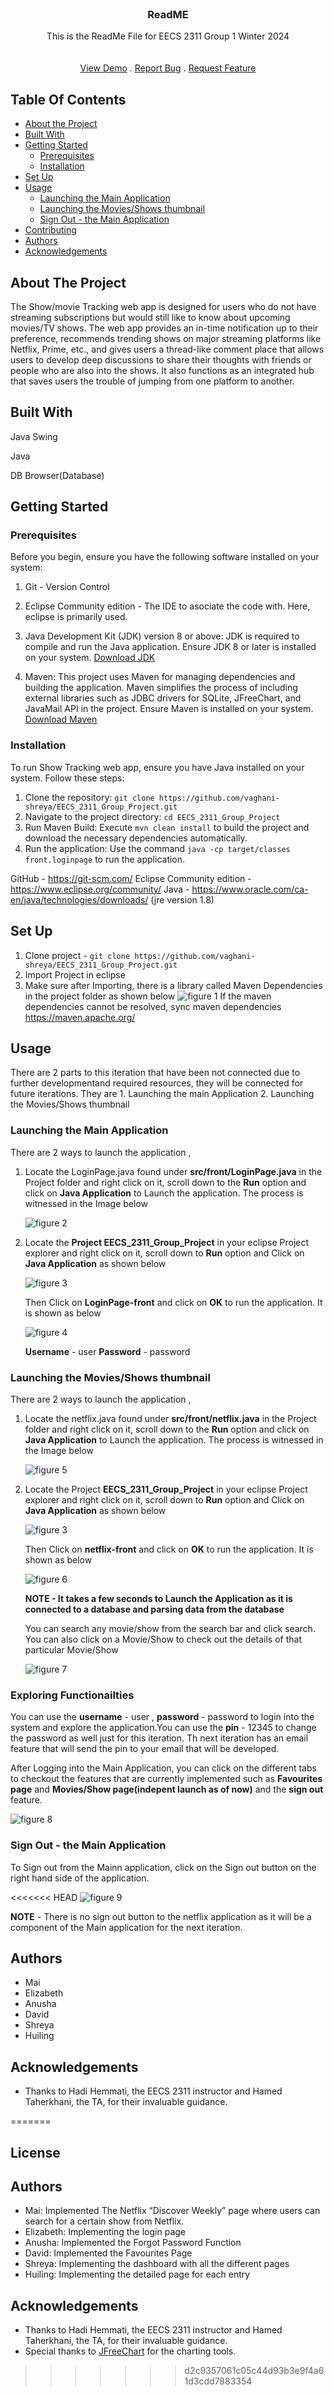 <br/>
<p align="center">
  <a href="">
  </a>

  <h3 align="center">ReadME</h3>

  <p align="center">
   This is the ReadMe File for EECS 2311 Group 1 Winter 2024
    <br/>
    <a href="https://github.com/ShaanCoding/ReadME-Generator"><strong></strong></a>
    <br/>
    <br/>
    <a href="">View Demo</a>
    .
    <a href="">Report Bug</a>
    .
    <a href="">Request Feature</a>
  </p>
</p>


## Table Of Contents

* [About the Project](#about-the-project)
* [Built With](#built-with)
* [Getting Started](#getting-started)
  * [Prerequisites](#prerequisites)
  * [Installation](#installation)
* [Set Up](#Set-Up)
* [Usage](#usage)
  * [Launching the Main Application](#Launching-the-Main-Application)
  * [Launching the Movies/Shows thumbnail](#Launching-the-Movies/Shows-thumbnail)
  * [Sign Out - the Main Application](Sign-Out---the-Main-Application)
* [Contributing](#contributing)
* [Authors](#authors)
* [Acknowledgements](#acknowledgements)

## About The Project


The Show/movie Tracking web app is designed for users who do not have streaming subscriptions but would still like to know about upcoming movies/TV shows. The web app provides an in-time notification up to their preference, recommends trending shows on major streaming platforms like Netflix, Prime, etc., and gives users a thread-like comment place that allows users to develop deep discussions to share their thoughts with friends or people who are also into the shows. It also functions as an integrated hub that saves users the trouble of jumping from one platform to another.

## Built With

Java Swing

Java

DB Browser(Database)

## Getting Started

   
### Prerequisites

Before you begin, ensure you have the following software installed on your system:

1. Git - Version Control

2. Eclipse Community edition - The IDE to asociate the code with. Here, eclipse is primarily used.

3. Java Development Kit (JDK) version 8 or above: JDK is required to compile and run the Java application. Ensure JDK 8 or later is installed on your system. [Download JDK](https://www.oracle.com/java/technologies/javase/javase-jdk8-downloads.html)

4. Maven: This project uses Maven for managing dependencies and building the application. Maven simplifies the process of including external libraries such as JDBC drivers for SQLite, JFreeChart, and JavaMail API in the project. Ensure Maven is installed on your system. [Download Maven](https://maven.apache.org/download.cgi)


### Installation
To run Show Tracking web app, ensure you have Java installed on your system. Follow these steps:
1. Clone the repository: `git clone https://github.com/vaghani-shreya/EECS_2311_Group_Project.git`
2. Navigate to the project directory: `cd EECS_2311_Group_Project`
3. Run Maven Build: Execute `mvn clean install` to build the project and download the necessary dependencies automatically.
4. Run the application: Use the command `java -cp target/classes front.loginpage` to run the application.

 GitHub - https://git-scm.com/
 Eclipse Community edition - https://www.eclipse.org/community/
 Java - https://www.oracle.com/ca-en/java/technologies/downloads/
 (jre version 1.8)


## Set Up

1. Clone project - `git clone https://github.com/vaghani-shreya/EECS_2311_Group_Project.git`
2. Import Project in eclipse
3. Make sure after Importing, there is a library called Maven Dependencies in the project folder as shown below
  ![figure 1](Images/Image1.png)
If the maven dependencies cannot be resolved, sync maven dependencies  https://maven.apache.org/


## Usage

There are 2 parts to this iteration that have been not connected due to further developmentand required resources, they will be connected for future iterations.
They are 1. Launching the  main Application 
         2. Launching the Movies/Shows thumbnail 

  ### Launching the Main Application 
  There are 2 ways to launch the application , 

  1. Locate the LoginPage.java found under **src/front/LoginPage.java** in the Project folder and right click on it, scroll down to the **Run** option and click on **Java Application** to Launch the application.
     The process is witnessed in the Image below
     
      ![figure 2](Images/Image2.png)

2. Locate the **Project EECS_2311_Group_Project** in your eclipse Project explorer and right click on it, scroll down to **Run** option and Click on **Java Application** as shown below
   
    ![figure 3](Images/Image3.png)


   Then Click on **LoginPage-front** and click on **OK** to run the application. It is shown as below
   
    ![figure 4](Images/Image4.png)

   **Username** - user
   **Password** - password 

   
  ### Launching the Movies/Shows thumbnail
  There are 2 ways to launch the application ,

 1. Locate the netflix.java found under **src/front/netflix.java** in the Project folder and right click on it, scroll down to the **Run** option and click on **Java Application** to Launch the application.
     The process is witnessed in the Image below

     ![figure 5](Images/Image5.png)

2. Locate the Project **EECS_2311_Group_Project** in your eclipse Project explorer and right click on it, scroll down to **Run** option and Click on **Java Application** as shown below
   
   
    ![figure 3](Images/Image3.png)


   Then Click on **netflix-front** and click on **OK** to run the application. It is shown as below
   
    ![figure 6](Images/Image6.png)

   **NOTE - It takes a few seconds to Launch the Application as it is connected to a database and parsing data from the database**

   You can search any movie/show from the search bar and click search. You can also click on a Movie/Show to check out the details of that particular Movie/Show

     ![figure 7](Images/Image7.png)

### Exploring Functionailties 

You can use the **username** - user , **password** - password to login into the system and explore the application.You can use the **pin** - 12345 to change the password as well just for this iteration. Th next iteration has an email feature that will send the pin to your email that will be developed.

After Logging into the Main Application, you can click on the different tabs to checkout the features that are currently implemented such as **Favourites page** and **Movies/Show page(indepent launch as of now)** and the **sign out** feature.

   ![figure 8](Images/Image9.png)


### Sign Out - the Main Application

To Sign out from the Mainn application, click on the Sign out button on the right hand side of the application.

<<<<<<< HEAD
 ![figure 9](Images/Image8.png)

 **NOTE** - There is no sign out button to the netflix application as it will be a component of the Main application for the next iteration.


## Authors
- Mai
- Elizabeth
- Anusha
- David
- Shreya
- Huiling


## Acknowledgements
- Thanks to Hadi Hemmati, the EECS 2311 instructor and Hamed Taherkhani, the TA, for their invaluable guidance.

=======
## License

## Authors

- Mai: Implemented The Netflix “Discover Weekly” page where users can search for a certain show from Netflix.
- Elizabeth: Implementing the login page
- Anusha: Implemented the Forgot Password Function
- David: Implemented the Favourites Page
- Shreya: Implementing the dashboard with all the different pages
- Huiling: Implementing the detailed page for each entry 

## Acknowledgements

- Thanks to Hadi Hemmati, the EECS 2311 instructor and Hamed Taherkhani, the TA, for their invaluable guidance.
- Special thanks to [JFreeChart](http://www.jfree.org/jfreechart/) for the charting tools.
>>>>>>> d2c9357061c05c44d93b3e9f4a61d3cdd7883354
